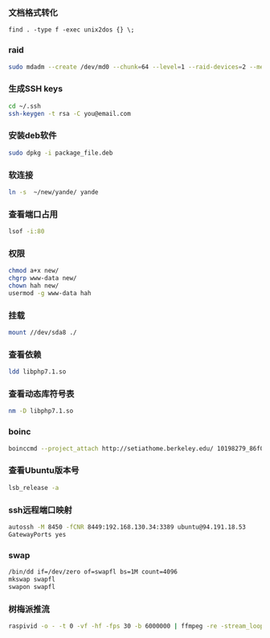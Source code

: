 ### 文档格式转化
```
find . -type f -exec unix2dos {} \;
```
### raid
```bash
sudo mdadm --create /dev/md0 --chunk=64 --level=1 --raid-devices=2 --metadata=0.90 /dev/sda6 /dev/sdb8
```
### 生成SSH keys
```bash
cd ~/.ssh
ssh-keygen -t rsa -C you@email.com
```

### 安装deb软件
```bash
sudo dpkg -i package_file.deb
```

### 软连接
```bash
ln -s  ~/new/yande/ yande
```

### 查看端口占用
```bash
lsof -i:80
```

### 权限
```bash
chmod a+x new/
chgrp www-data new/
chown hah new/
usermod -g www-data hah
```

### 挂载
```bash
mount //dev/sda8 ./
```

### 查看依赖
```bash
ldd libphp7.1.so
```
### 查看动态库符号表
```bash
nm -D libphp7.1.so
```

### boinc
```bash
boinccmd --project_attach http://setiathome.berkeley.edu/ 10198279_86f0cb8820edf9b00bc22ae27c1d2de8
```

### 查看Ubuntu版本号
```bash
lsb_release -a
```
### ssh远程端口映射
```bash
autossh -M 8450 -fCNR 8449:192.168.130.34:3389 ubuntu@94.191.18.53
GatewayPorts yes
```
### swap
```bash
/bin/dd if=/dev/zero of=swapfl bs=1M count=4096
mkswap swapfl
swapon swapfl
```

### 树梅派推流
```bash
raspivid -o - -t 0 -vf -hf -fps 30 -b 6000000 | ffmpeg -re -stream_loop -1  -f h264 -i - -vcodec copy  -f flv  "rtmp://192.168.131.81:1935/stream/cam"
```